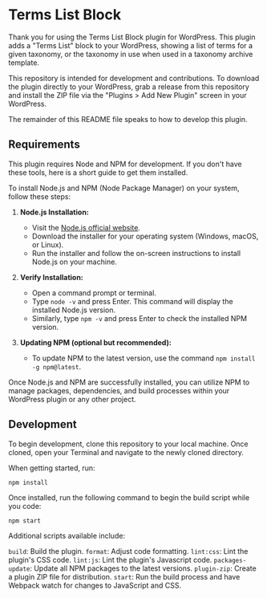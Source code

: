 # Terms List Block

Thank you for using the Terms List Block plugin for WordPress. This plugin adds a "Terms List" block to your WordPress, showing a list of terms for a given taxonomy, or the taxonomy in use when used in a taxonomy archive template.

This repository is intended for development and contributions. To download the plugin directly to your WordPress, grab a release from this repository and install the ZIP file via the "Plugins > Add New Plugin" screen in your WordPress.

The remainder of this README file speaks to how to develop this plugin.

## Requirements

This plugin requires Node and NPM for development. If you don't have these tools, here is a short guide to get them installed.

To install Node.js and NPM (Node Package Manager) on your system, follow these steps:

1. **Node.js Installation:**
   - Visit the [Node.js official website](https://nodejs.org/).
   - Download the installer for your operating system (Windows, macOS, or Linux).
   - Run the installer and follow the on-screen instructions to install Node.js on your machine.

2. **Verify Installation:**
   - Open a command prompt or terminal.
   - Type `node -v` and press Enter. This command will display the installed Node.js version.
   - Similarly, type `npm -v` and press Enter to check the installed NPM version.

3. **Updating NPM (optional but recommended):**
   - To update NPM to the latest version, use the command `npm install -g npm@latest`.

Once Node.js and NPM are successfully installed, you can utilize NPM to manage packages, dependencies, and build processes within your WordPress plugin or any other project.

## Development

To begin development, clone this repository to your local machine.
Once cloned, open your Terminal and navigate to the newly cloned directory.

When getting started, run:

```npm install```

Once installed, run the following command to begin the build script while you code:

```npm start```

Additional scripts available include:

`build`: Build the plugin.
`format`: Adjust code formatting.
`lint:css`: Lint the plugin's CSS code.
`lint:js`: Lint the plugin's Javascript code.
`packages-update`: Update all NPM packages to the latest versions.
`plugin-zip`: Create a plugin ZIP file for distribution.
`start`: Run the build process and have Webpack watch for changes to JavaScript and CSS.
